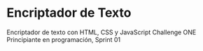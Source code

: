 # Encriptador de Texto

Encriptador de texto con HTML, CSS y JavaScript
Challenge ONE Principiante en programación, Sprint 01
